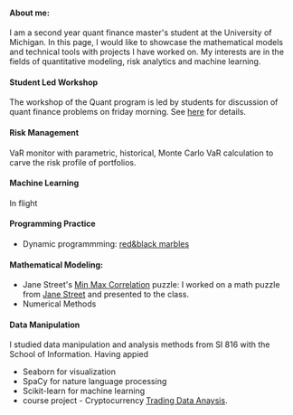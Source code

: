 #### About me:

I am a second year quant finance master's student at the University of Michigan. In this page, I would like to showcase the mathematical models and technical tools with projects I have worked on. My interests are in the fields of quantitative modeling, risk analytics and machine learning.

#### Student Led Workshop
The workshop of the Quant program is led by students for discussion of quant finance problems on friday morning. See [here](https://dlu-umich.github.io/friday-workshop/) for details. 

#### Risk Management
VaR monitor with parametric, historical, Monte Carlo VaR calculation to carve the risk profile of portfolios.

#### Machine Learning
In flight

#### Programming Practice
- Dynamic programmming: [red&black marbles](https://github.com/dlu-umich/Quant-Lab)

#### Mathematical Modeling:
 - Jane Street's [Min Max Correlation](https://pbenson.github.io/quant-projects/JaneStreetCorrelationProblem.JPG) puzzle:
 I worked on a math puzzle from [Jane Street](https://www.janestreet.com/puzzles/) and presented to the class.
 - Numerical Methods

#### Data Manipulation
I studied data manipulation and analysis methods from SI 816 with the School of Information. Having appied 
- Seaborn for visualization
- SpaCy for nature language processing
- Scikit-learn for machine learning
- course project - Cryptocurrency [Trading Data Anaysis](https://github.com/dlu-umich/Data-Manipulation-and-Analysis).

 

